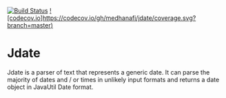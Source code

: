 
[![Build Status](https://travis-ci.com/medhanafi/jdate.svg?branch=master)](https://travis-ci.com/medhanafi/jdate.svg?branch=master) 
[![codecov.io]https://codecov.io/gh/medhanafi/jdate/coverage.svg?branch=master)](https://codecov.io/gh/medhanafi/jdate?branch=master)
# Jdate
Jdate is a parser of text that represents a generic date. It can parse the majority of dates and / or times in unlikely input formats and returns a date object in JavaUtil Date format.
